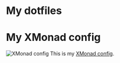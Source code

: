 # My dotfiles

# My XMonad config
![XMonad config](https://github.com/Bassist228/screenshots/blob/main/dotfiles.png?raw=true)
This is my [XMonad config](https://github.com/Bassist228/XMonad-config).
